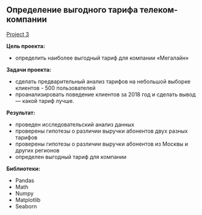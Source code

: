 ## Определение выгодного тарифа телеком-компании
[Project 3](https://github.com/Gaisenova/repository/tree/main/Project%203)

**Цель проекта:**

- определить наиболее выгодный тариф для компании «Мегалайн»
    
**Задачи проекта:**
    
- сделать предварительный анализ тарифов на небольшой выборке клиентов - 500 пользователей
- проанализировать поведение клиентов за 2018 год и сделать вывод — какой тариф лучше.
 
 **Результат:**
 - проведен исследовательский анализ данных
 - проверены гипотезы о различии выручки абонентов двух разных тарифов
 - проверены гипотезы о различии выручки абонентов из Москвы и других регионов
 - определен выгодный тариф для компании
 
 **Библиотеки:**
 
 - Pandas
 - Math
 - Numpy
 - Matplotlib
 - Seaborn
